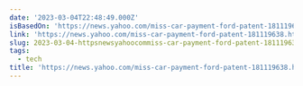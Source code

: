 ```yaml
---
date: '2023-03-04T22:48:49.000Z'
isBasedOn: 'https://news.yahoo.com/miss-car-payment-ford-patent-181119638.html'
link: 'https://news.yahoo.com/miss-car-payment-ford-patent-181119638.html'
slug: 2023-03-04-httpsnewsyahoocommiss-car-payment-ford-patent-181119638html
tags:
  - tech
title: 'https://news.yahoo.com/miss-car-payment-ford-patent-181119638.html'
---
```


